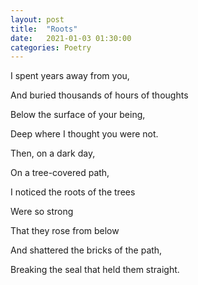```yaml
---
layout: post
title:  "Roots"
date:   2021-01-03 01:30:00
categories: Poetry
---
```


I spent years away from you,

And buried thousands of hours of thoughts

Below the surface of your being,

Deep where I thought you were not.


Then, on a dark day,

On a tree-covered path,

I noticed the roots of the trees

Were so strong

That they rose from below

And shattered the bricks of the path,

Breaking the seal that held them straight.
